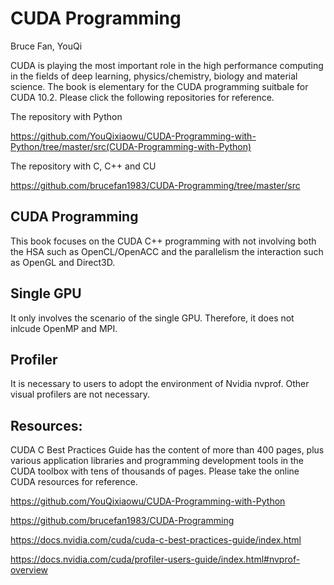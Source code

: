 # CUDA Programming 
Bruce Fan, YouQi

CUDA is playing the most important role in the high performance computing in the fields of deep learning, 
physics/chemistry, biology and material science. The book is elementary for the CUDA programming suitbale 
for CUDA 10.2. Please click the following repositories for reference. 

The repository with Python 

https://github.com/YouQixiaowu/CUDA-Programming-with-Python/tree/master/src(CUDA-Programming-with-Python)

The repository with C, C++ and CU

https://github.com/brucefan1983/CUDA-Programming/tree/master/src

## CUDA Programming 

This book focuses on the CUDA C++ programming with not involving both the HSA such as OpenCL/OpenACC 
and the parallelism the interaction such as OpenGL and Direct3D.

## Single GPU

It only involves the scenario of the single GPU. Therefore, it does not inlcude OpenMP and MPI.

## Profiler

It is necessary to users to adopt the environment of Nvidia nvprof. Other visual profilers are not 
necessary. 

## Resources: 

CUDA C Best Practices Guide has the content of more than 400 pages, plus various application libraries 
and programming development tools in the CUDA toolbox with tens of thousands of pages. Please take the 
online CUDA resources for reference. 

https://github.com/YouQixiaowu/CUDA-Programming-with-Python

https://github.com/brucefan1983/CUDA-Programming

https://docs.nvidia.com/cuda/cuda-c-best-practices-guide/index.html

https://docs.nvidia.com/cuda/profiler-users-guide/index.html#nvprof-overview
